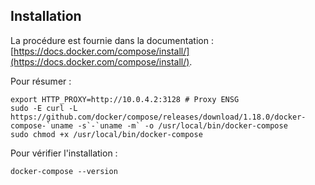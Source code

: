 ## Installation

La procédure est fournie dans la documentation : [https://docs.docker.com/compose/install/](https://docs.docker.com/compose/install/).

Pour résumer :

```
export HTTP_PROXY=http://10.0.4.2:3128 # Proxy ENSG
sudo -E curl -L https://github.com/docker/compose/releases/download/1.18.0/docker-compose-`uname -s`-`uname -m` -o /usr/local/bin/docker-compose
sudo chmod +x /usr/local/bin/docker-compose
```


Pour vérifier l'installation :
```
docker-compose --version
```